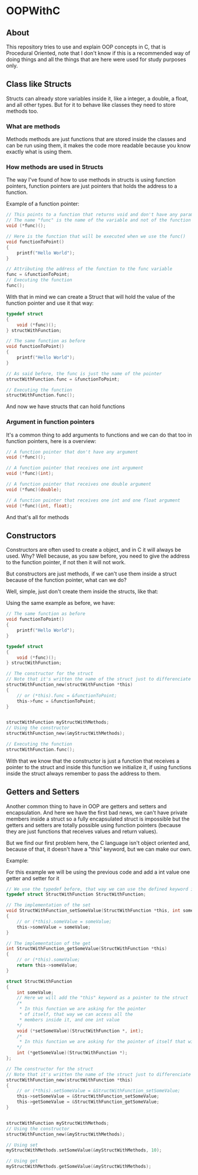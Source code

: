 # OOPWithC

## About

This repository tries to use and explain OOP concepts in C, that is Procedural Oriented, note that I don't know if this is a recommended way of doing things and all the things that are here were used for study purposes only.

## Class like Structs

Structs can already store variables inside it, like a integer, a double, a float, and all other types. But for it to behave like classes they need to store methods too.  

### What are methods

Methods methods are just functions that are stored inside the classes and can be run using them, it makes the code more readable because you know exactly what is using them.

### How methods are used in Structs

The way I've found of how to use methods in structs is using function pointers, function pointers are just pointers that holds the address to a function.

Example of a function pointer:

```C
// This points to a function that returns void and don't have any parameters
// The name "func" is the name of the variable and not of the function that will be executed
void (*func)();

// Here is the function that will be executed when we use the func()
void functionToPoint() 
{
    printf("Hello World");
}

// Attributing the address of the function to the func variable
func = &functionToPoint;
// Executing the function
func();
```

With that in mind we can create a Struct that will hold the value of the function pointer and use it that way:

```C
typedef struct 
{
    void (*func)();
} structWithFunction;

// The same function as before
void functionToPoint() 
{
    printf("Hello World");
}

// As said before, the func is just the name of the pointer
structWithFunction.func = &functionToPoint;

// Executing the function
structWithFunction.func();
```

And now we have structs that can hold functions

### Argument in function pointers

It's a common thing to add arguments to functions and we can do that too in function pointers, here is a overview:

```C
// A function pointer that don't have any argument
void (*func)();

// A function pointer that receives one int argument
void (*func)(int);

// A function pointer that receives one double argument
void (*func)(double);

// A function pointer that receives one int and one float argument
void (*func)(int, float);
```

And that's all for methods

## Constructors

Constructors are often used to create a object, and in C it will always be used. Why? Well because, as you saw before, you need to give the address to the function pointer, if not then it will not work.  

But constructors are just methods, if we can't use them inside a struct because of the function pointer, what can we do?

Well, simple, just don't create them inside the structs, like that:

Using the same example as before, we have:

```C
// The same function as before
void functionToPoint() 
{
    printf("Hello World");
}

typedef struct 
{
    void (*func)();
} structWithFunction;

// The constructor for the struct
// Note that it's written the name of the struct just to differenciate the functions names
structWithFunction_new(structWithFunction *this)
{
    // or (*this).func = &functionToPoint;
    this->func = &functionToPoint;
}


structWithFunction myStructWithMethods;
// Using the constructor
structWithFunction_new(&myStructWithMethods);

// Executing the function
structWithFunction.func();
```

With that we know that the constructor is just a function that receives a pointer to the struct and inside this function we initialize it, if using functions inside the struct always remember to pass the address to them.

## Getters and Setters

Another common thing to have in OOP are getters and setters and encapsulation. And here we have the first bad news, we can't have private members inside a struct so a fully encapsulated struct is impossible but the getters and setters are totally possible using function pointers (because they are just functions that receives values and return values).

But we find our first problem here, the C language isn't object oriented and, because of that, it doesn't have a "this" keyword, but we can make our own.

Example:

For this example we will be using the previous code and add a int value one getter and setter for it

```C
// We use the typedef before, that way we can use the defined keyword inside the struct for the "this" keyword
typedef struct StructWithFunction StructWithFunction;

// The implementation of the set
void StructWithFunction_setSomeValue(StructWithFunction *this, int someValue) 
{
    // or (*this).someValue = someValue;
    this->someValue = someValue;
}

// The implementation of the get
int StructWithFunction_getSomeValue(StructWithFunction *this)
{
    // or (*this).someValue;
    return this->someValue;
}

struct StructWithFunction
{
    int someValue;
    // Here we will add the "this" keyword as a pointer to the struct
    /* 
     * In this function we are asking for the pointer   
     * of itself, that way we can access all the 
     * members inside it, and one int value 
    */
    void (*setSomeValue)(StructWithFunction *, int);
    /*
     * In this function we are asking for the pointer of itself that will be used for the this keyword and it will return some int value
    */
    int (*getSomeValue)(StructWithFunction *);
};

// The constructor for the struct
// Note that it's written the name of the struct just to differenciate the functions names
structWithFunction_new(structWithFunction *this)
{
    // or (*this).setSomeValue = &StructWithFunction_setSomeValue;
    this->setSomeValue = &StructWithFunction_setSomeValue;
    this->getSomeValue = &StructWithFunction_getSomeValue;
}


structWithFunction myStructWithMethods;
// Using the constructor
structWithFunction_new(&myStructWithMethods);

// Using set
myStructWithMethods.setSomeValue(&myStructWithMethods, 10);

// Using get
myStructWithMethods.getSomeValue(&myStructWithMethods);
```
